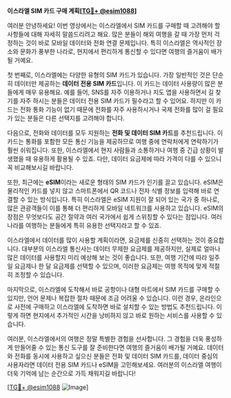**이스라엘 SIM 카드 구매 계획[[TG💪+ @esim1088](https://t.me/s/esim1088)]**

여러분 안녕하세요! 이번 영상에서는 이스라엘에서 SIM 카드를 구매할 때 고려해야 할 사항들에 대해 자세히 말씀드리려고 해요. 많은 분들이 해외 여행을 갈 때 가장 먼저 걱정하는 것이 바로 모바일 데이터와 전화 연결 문제입니다. 특히 이스라엘은 역사적인 장소와 문화가 풍부한 나라로, 현지에서 편리하게 통신할 수 있다면 여행의 즐거움이 배가될 거예요.

첫 번째로, 이스라엘에는 다양한 유형의 SIM 카드가 있습니다. 가장 일반적인 것은 단순히 데이터만 제공하는 **데이터 전용 SIM 카드**입니다. 이 카드는 데이터 사용량이 많은 분들에게 매우 유용해요. 예를 들어, SNS를 자주 이용하거나 지도 앱을 사용하면서 길 찾기를 자주 하시는 분들은 데이터 전용 SIM 카드가 필수라고 할 수 있어요. 하지만 이 카드는 전화 통화 기능이 없기 때문에 전화를 자주 사용하시거나 국제 전화를 많이 걸 필요가 있는 분들은 다른 선택지를 고려해야 합니다.

다음으로, 전화와 데이터를 모두 지원하는 **전화 및 데이터 SIM 카드**를 추천드립니다. 이 카드는 통화를 포함한 모든 통신 기능을 제공하므로 여행 중에 연락처에게 연락하기가 훨씬 쉬워집니다. 또한, 이스라엘에서 현지 사람들과 소통하거나 여행 중 긴급 상황이 발생했을 때 유용하게 활용될 수 있죠. 다만, 데이터 요금제에 따라 가격이 다를 수 있으니 꼭 비교해보시길 바랍니다.

또한, 최근에는 **eSIM**이라는 새로운 형태의 SIM 카드가 인기를 끌고 있습니다. eSIM은 물리적인 카드를 넣지 않고 스마트폰에서 QR 코드나 전자 식별 정보를 입력해 바로 연결할 수 있는 방식입니다. 특히 이스라엘은 eSIM 지원이 잘 되어 있는 국가 중 하나로, 많은 관광객들이 이를 통해 더 편리하게 모바일 네트워크를 사용하고 있습니다. eSIM의 장점은 무엇보다도 공간 절약과 여러 국가에서 쉽게 스위칭할 수 있다는 점입니다. 여러 나라를 여행하는 분들에게 특히 유용한 선택지라고 할 수 있죠.

이스라엘에서 데이터를 많이 사용할 계획이라면, 요금제를 신중히 선택하는 것이 중요합니다. 대부분의 이스라엘 통신사는 데이터 무제한 요금제를 제공하지만, 실제로 얼마나 많은 데이터를 사용할지 미리 예상해 보는 것이 좋습니다. 또한, 여행 기간에 따라 일주일 요금제나 한 달 요금제를 선택할 수 있으며, 이러한 요금제는 여행 목적에 맞게 적절히 조정할 수 있습니다.

마지막으로, 이스라엘에 도착해서 바로 공항이나 대형 마트에서 SIM 카드를 구매할 수 있지만, 언어 문제나 복잡한 절차 때문에 조금 어려울 수 있습니다. 이런 경우, 온라인으로 사전에 구매하고 이스라엘에 도착하면 바로 설치할 수 있는 방법도 추천드립니다. 이렇게 하면 현지에서 추가적인 시간을 낭비하지 않고 바로 원하는 서비스를 사용할 수 있습니다.

여러분, 이스라엘에서의 여행은 정말 특별한 경험을 선사합니다. 그 경험을 더욱 풍성하게 만들어줄 수 있는 통신 도구를 잘 준비한다면 여행의 즐거움이 배가될 거예요. 데이터와 전화를 동시에 사용하고 싶으신 분들은 전화 및 데이터 SIM 카드를, 데이터 중심의 사용자라면 데이터 전용 SIM 카드나 eSIM을 고민해보세요. 여러분의 이스라엘 여행이 더욱 기억에 남는 순간으로 가득 채워지길 바랍니다!

[[TG💪+ @esim1088](https://t.me/s/esim1088) ![Image](https://i.postimg.cc/Y0z9fWf4/image.png)]